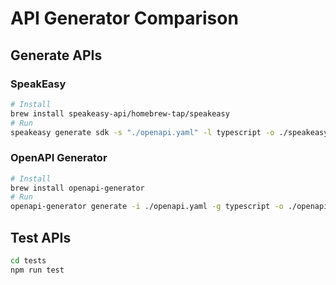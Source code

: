 # API Generator Comparison

## Generate APIs

### SpeakEasy

```bash
# Install
brew install speakeasy-api/homebrew-tap/speakeasy
# Run
speakeasy generate sdk -s "./openapi.yaml" -l typescript -o ./speakeasy-generator
```

### OpenAPI Generator

```bash
# Install
brew install openapi-generator
# Run
openapi-generator generate -i ./openapi.yaml -g typescript -o ./openapi-generator
```

## Test APIs

```bash
cd tests
npm run test
```
